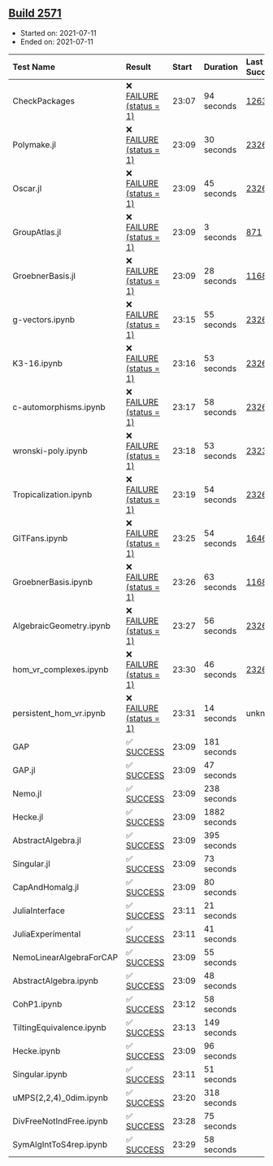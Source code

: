 ## [Build 2571](https://oscarci.mathematik.uni-kl.de/job/oscar-stable/2571/)

* Started on: 2021-07-11
* Ended on: 2021-07-11

| Test Name    | Result | Start | Duration | Last Success | First Failure |
|:-------------|:-------|:------|:---------|:-------------|:--------------|
| CheckPackages | ❌ [FAILURE (status = 1)](https://oscarci.mathematik.uni-kl.de/job/oscar-stable/2571/artifact/logs/build-2571/CheckPackages.log) | 23:07 | 94 seconds | [1263](https://oscarci.mathematik.uni-kl.de/job/oscar-stable/1263/) | [1264](https://oscarci.mathematik.uni-kl.de/job/oscar-stable/1264/) |
| Polymake.jl | ❌ [FAILURE (status = 1)](https://oscarci.mathematik.uni-kl.de/job/oscar-stable/2571/artifact/logs/build-2571/Polymake.jl.log) | 23:09 | 30 seconds | [2326](https://oscarci.mathematik.uni-kl.de/job/oscar-stable/2326/) | [2327](https://oscarci.mathematik.uni-kl.de/job/oscar-stable/2327/) |
| Oscar.jl | ❌ [FAILURE (status = 1)](https://oscarci.mathematik.uni-kl.de/job/oscar-stable/2571/artifact/logs/build-2571/Oscar.jl.log) | 23:09 | 45 seconds | [2326](https://oscarci.mathematik.uni-kl.de/job/oscar-stable/2326/) | [2327](https://oscarci.mathematik.uni-kl.de/job/oscar-stable/2327/) |
| GroupAtlas.jl | ❌ [FAILURE (status = 1)](https://oscarci.mathematik.uni-kl.de/job/oscar-stable/2571/artifact/logs/build-2571/GroupAtlas.jl.log) | 23:09 | 3 seconds | [871](https://oscarci.mathematik.uni-kl.de/job/oscar-stable/871/) | [872](https://oscarci.mathematik.uni-kl.de/job/oscar-stable/872/) |
| GroebnerBasis.jl | ❌ [FAILURE (status = 1)](https://oscarci.mathematik.uni-kl.de/job/oscar-stable/2571/artifact/logs/build-2571/GroebnerBasis.jl.log) | 23:09 | 28 seconds | [1168](https://oscarci.mathematik.uni-kl.de/job/oscar-stable/1168/) | [1169](https://oscarci.mathematik.uni-kl.de/job/oscar-stable/1169/) |
| g-vectors.ipynb | ❌ [FAILURE (status = 1)](https://oscarci.mathematik.uni-kl.de/job/oscar-stable/2571/artifact/logs/build-2571/g-vectors.ipynb.log) | 23:15 | 55 seconds | [2326](https://oscarci.mathematik.uni-kl.de/job/oscar-stable/2326/) | [2327](https://oscarci.mathematik.uni-kl.de/job/oscar-stable/2327/) |
| K3-16.ipynb | ❌ [FAILURE (status = 1)](https://oscarci.mathematik.uni-kl.de/job/oscar-stable/2571/artifact/logs/build-2571/K3-16.ipynb.log) | 23:16 | 53 seconds | [2326](https://oscarci.mathematik.uni-kl.de/job/oscar-stable/2326/) | [2327](https://oscarci.mathematik.uni-kl.de/job/oscar-stable/2327/) |
| c-automorphisms.ipynb | ❌ [FAILURE (status = 1)](https://oscarci.mathematik.uni-kl.de/job/oscar-stable/2571/artifact/logs/build-2571/c-automorphisms.ipynb.log) | 23:17 | 58 seconds | [2326](https://oscarci.mathematik.uni-kl.de/job/oscar-stable/2326/) | [2327](https://oscarci.mathematik.uni-kl.de/job/oscar-stable/2327/) |
| wronski-poly.ipynb | ❌ [FAILURE (status = 1)](https://oscarci.mathematik.uni-kl.de/job/oscar-stable/2571/artifact/logs/build-2571/wronski-poly.ipynb.log) | 23:18 | 53 seconds | [2323](https://oscarci.mathematik.uni-kl.de/job/oscar-stable/2323/) | [2324](https://oscarci.mathematik.uni-kl.de/job/oscar-stable/2324/) |
| Tropicalization.ipynb | ❌ [FAILURE (status = 1)](https://oscarci.mathematik.uni-kl.de/job/oscar-stable/2571/artifact/logs/build-2571/Tropicalization.ipynb.log) | 23:19 | 54 seconds | [2326](https://oscarci.mathematik.uni-kl.de/job/oscar-stable/2326/) | [2327](https://oscarci.mathematik.uni-kl.de/job/oscar-stable/2327/) |
| GITFans.ipynb | ❌ [FAILURE (status = 1)](https://oscarci.mathematik.uni-kl.de/job/oscar-stable/2571/artifact/logs/build-2571/GITFans.ipynb.log) | 23:25 | 54 seconds | [1646](https://oscarci.mathematik.uni-kl.de/job/oscar-stable/1646/) | [1647](https://oscarci.mathematik.uni-kl.de/job/oscar-stable/1647/) |
| GroebnerBasis.ipynb | ❌ [FAILURE (status = 1)](https://oscarci.mathematik.uni-kl.de/job/oscar-stable/2571/artifact/logs/build-2571/GroebnerBasis.ipynb.log) | 23:26 | 63 seconds | [1168](https://oscarci.mathematik.uni-kl.de/job/oscar-stable/1168/) | [1169](https://oscarci.mathematik.uni-kl.de/job/oscar-stable/1169/) |
| AlgebraicGeometry.ipynb | ❌ [FAILURE (status = 1)](https://oscarci.mathematik.uni-kl.de/job/oscar-stable/2571/artifact/logs/build-2571/AlgebraicGeometry.ipynb.log) | 23:27 | 56 seconds | [2326](https://oscarci.mathematik.uni-kl.de/job/oscar-stable/2326/) | [2327](https://oscarci.mathematik.uni-kl.de/job/oscar-stable/2327/) |
| hom_vr_complexes.ipynb | ❌ [FAILURE (status = 1)](https://oscarci.mathematik.uni-kl.de/job/oscar-stable/2571/artifact/logs/build-2571/hom_vr_complexes.ipynb.log) | 23:30 | 46 seconds | [2326](https://oscarci.mathematik.uni-kl.de/job/oscar-stable/2326/) | [2327](https://oscarci.mathematik.uni-kl.de/job/oscar-stable/2327/) |
| persistent_hom_vr.ipynb | ❌ [FAILURE (status = 1)](https://oscarci.mathematik.uni-kl.de/job/oscar-stable/2571/artifact/logs/build-2571/persistent_hom_vr.ipynb.log) | 23:31 | 14 seconds | unknown | unknown |
| GAP | ✅ [SUCCESS](https://oscarci.mathematik.uni-kl.de/job/oscar-stable/2571/artifact/logs/build-2571/GAP.log) | 23:09 | 181 seconds |  |  |
| GAP.jl | ✅ [SUCCESS](https://oscarci.mathematik.uni-kl.de/job/oscar-stable/2571/artifact/logs/build-2571/GAP.jl.log) | 23:09 | 47 seconds |  |  |
| Nemo.jl | ✅ [SUCCESS](https://oscarci.mathematik.uni-kl.de/job/oscar-stable/2571/artifact/logs/build-2571/Nemo.jl.log) | 23:09 | 238 seconds |  |  |
| Hecke.jl | ✅ [SUCCESS](https://oscarci.mathematik.uni-kl.de/job/oscar-stable/2571/artifact/logs/build-2571/Hecke.jl.log) | 23:09 | 1882 seconds |  |  |
| AbstractAlgebra.jl | ✅ [SUCCESS](https://oscarci.mathematik.uni-kl.de/job/oscar-stable/2571/artifact/logs/build-2571/AbstractAlgebra.jl.log) | 23:09 | 395 seconds |  |  |
| Singular.jl | ✅ [SUCCESS](https://oscarci.mathematik.uni-kl.de/job/oscar-stable/2571/artifact/logs/build-2571/Singular.jl.log) | 23:09 | 73 seconds |  |  |
| CapAndHomalg.jl | ✅ [SUCCESS](https://oscarci.mathematik.uni-kl.de/job/oscar-stable/2571/artifact/logs/build-2571/CapAndHomalg.jl.log) | 23:09 | 80 seconds |  |  |
| JuliaInterface | ✅ [SUCCESS](https://oscarci.mathematik.uni-kl.de/job/oscar-stable/2571/artifact/logs/build-2571/JuliaInterface.log) | 23:11 | 21 seconds |  |  |
| JuliaExperimental | ✅ [SUCCESS](https://oscarci.mathematik.uni-kl.de/job/oscar-stable/2571/artifact/logs/build-2571/JuliaExperimental.log) | 23:11 | 41 seconds |  |  |
| NemoLinearAlgebraForCAP | ✅ [SUCCESS](https://oscarci.mathematik.uni-kl.de/job/oscar-stable/2571/artifact/logs/build-2571/NemoLinearAlgebraForCAP.log) | 23:09 | 55 seconds |  |  |
| AbstractAlgebra.ipynb | ✅ [SUCCESS](https://oscarci.mathematik.uni-kl.de/job/oscar-stable/2571/artifact/logs/build-2571/AbstractAlgebra.ipynb.log) | 23:09 | 48 seconds |  |  |
| CohP1.ipynb | ✅ [SUCCESS](https://oscarci.mathematik.uni-kl.de/job/oscar-stable/2571/artifact/logs/build-2571/CohP1.ipynb.log) | 23:12 | 58 seconds |  |  |
| TiltingEquivalence.ipynb | ✅ [SUCCESS](https://oscarci.mathematik.uni-kl.de/job/oscar-stable/2571/artifact/logs/build-2571/TiltingEquivalence.ipynb.log) | 23:13 | 149 seconds |  |  |
| Hecke.ipynb | ✅ [SUCCESS](https://oscarci.mathematik.uni-kl.de/job/oscar-stable/2571/artifact/logs/build-2571/Hecke.ipynb.log) | 23:09 | 96 seconds |  |  |
| Singular.ipynb | ✅ [SUCCESS](https://oscarci.mathematik.uni-kl.de/job/oscar-stable/2571/artifact/logs/build-2571/Singular.ipynb.log) | 23:11 | 51 seconds |  |  |
| uMPS(2,2,4)_0dim.ipynb | ✅ [SUCCESS](https://oscarci.mathematik.uni-kl.de/job/oscar-stable/2571/artifact/logs/build-2571/uMPS-2-2-4-_0dim.ipynb.log) | 23:20 | 318 seconds |  |  |
| DivFreeNotIndFree.ipynb | ✅ [SUCCESS](https://oscarci.mathematik.uni-kl.de/job/oscar-stable/2571/artifact/logs/build-2571/DivFreeNotIndFree.ipynb.log) | 23:28 | 75 seconds |  |  |
| SymAlgIntToS4rep.ipynb | ✅ [SUCCESS](https://oscarci.mathematik.uni-kl.de/job/oscar-stable/2571/artifact/logs/build-2571/SymAlgIntToS4rep.ipynb.log) | 23:29 | 58 seconds |  |  |
